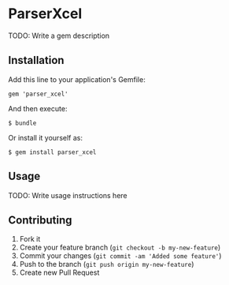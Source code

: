 # ParserXcel

TODO: Write a gem description

## Installation

Add this line to your application's Gemfile:

    gem 'parser_xcel'

And then execute:

    $ bundle

Or install it yourself as:

    $ gem install parser_xcel

## Usage

TODO: Write usage instructions here

## Contributing

1. Fork it
2. Create your feature branch (`git checkout -b my-new-feature`)
3. Commit your changes (`git commit -am 'Added some feature'`)
4. Push to the branch (`git push origin my-new-feature`)
5. Create new Pull Request
